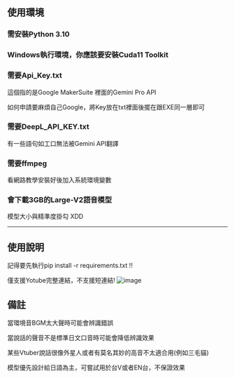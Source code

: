 ## 使用環境

### 需安裝Python 3.10

### Windows執行環境，你應該要安裝Cuda11 Toolkit

### 需要Api_Key.txt

這個指的是Google MakerSuite 裡面的Gemini Pro API

如何申請要麻煩自己Google，將Key放在txt裡面後擺在跟EXE同一層即可

### 需要DeepL_API_KEY.txt

有一些語句如工口無法被Gemini API翻譯

### 需要ffmpeg

看網路教學安裝好後加入系統環境變數

### 會下載3GB的Large-V2語音模型

模型大小與精準度掛勾 XDD

****

## 使用說明

記得要先執行pip install -r requirements.txt !!

僅支援Yotube完整連結，不支援短連結!
![image](https://github.com/Arcelibs/AutoVT/assets/49543451/e0732b8c-9fb3-493a-9e1b-787b9e50c084)

## 備註
當環境音BGM太大聲時可能會辨識錯誤

當說話的聲音不是標準日文口音時可能會降低辨識效果

某些Vtuber說話很像外星人或者有莫名其妙的高音不太適合用(例如三毛貓)

模型優先設計給日語為主，可嘗試用於台V或者EN台，不保證效果

